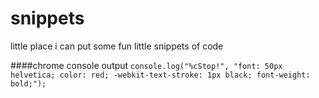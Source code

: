 # snippets
little place i can put some fun little snippets of code

####chrome console output
`console.log("%cStop!", "font: 50px helvetica; color: red; -webkit-text-stroke: 1px black; font-weight: bold;");`
